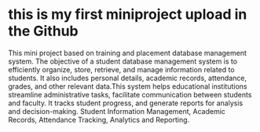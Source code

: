 # this is my first miniproject upload in the Github
This mini project based on training and placement database management system.
The objective of a student database management system is to efficiently organize, store, retrieve, and manage information related to students. 
It also includes personal details, academic records, attendance, grades, and other relevant data.This system helps educational institutions streamline administrative tasks, facilitate communication between students and faculty.
It tracks student progress, and generate reports for analysis and decision-making.
Student Information Management, Academic Records, Attendance Tracking, Analytics and Reporting.
